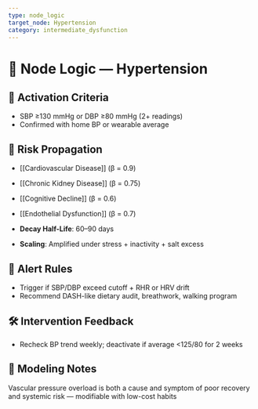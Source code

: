 ```yaml
---
type: node_logic
target_node: Hypertension
category: intermediate_dysfunction
---
```


# 🧠 Node Logic — Hypertension

## 🔑 Activation Criteria
- SBP ≥130 mmHg or DBP ≥80 mmHg (2+ readings)
- Confirmed with home BP or wearable average

## 🔁 Risk Propagation
- [[Cardiovascular Disease]] (β = 0.9)
- [[Chronic Kidney Disease]] (β = 0.75)
- [[Cognitive Decline]] (β = 0.6)
- [[Endothelial Dysfunction]] (β = 0.7)

- **Decay Half-Life**: 60–90 days
- **Scaling**: Amplified under stress + inactivity + salt excess

## 🚨 Alert Rules
- Trigger if SBP/DBP exceed cutoff + RHR or HRV drift
- Recommend DASH-like dietary audit, breathwork, walking program

## 🛠 Intervention Feedback
- Recheck BP trend weekly; deactivate if average <125/80 for 2 weeks

## 🧠 Modeling Notes
Vascular pressure overload is both a cause and symptom of poor recovery and systemic risk — modifiable with low-cost habits
